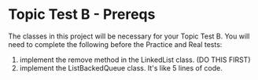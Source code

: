 # Topic Test B - Prereqs

The classes in this project will be necessary for your Topic Test B.
You will need to complete the following before the Practice and Real tests:

1. implement the remove method in the LinkedList class. (DO THIS FIRST)
2. implement the ListBackedQueue class. It's like 5 lines of code.
 
